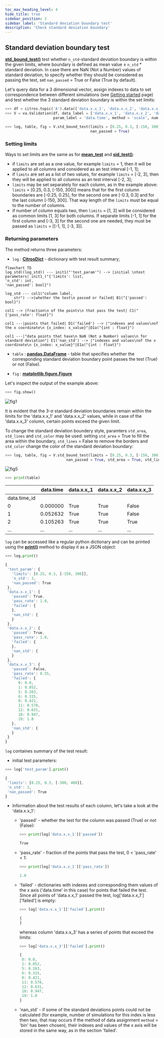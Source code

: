 ```yaml
---
toc_max_heading_level: 4
hide_title: true
sidebar_position: 2
sidebar_label: 'Standard deviation boundary test'
description: 'Check standard deviation boundary'
---
```

## Standard deviation boundary test

[**std_bound_test()**](../documentation/validation/validation.md#citros_data_analysis.validation.validation.Validation.std_bound_test) test whether `n_std`-standard deviation boundary is within the given limits, where boundary is defined as mean value $\pm$ `n_std` * standard deviation. In case there are NaN (Not a Number) values of standard deviation, to specify whether they should be considered as passing the test, set `nan_passed` = True or False (True by default).

Let's query data for a 3 dimensional vector, assign indexes to data to set correspondence between different simulations (see [Getting started](getting_started.md) page) and test whether the 3 standard deviation boundary is within the set limits:

```python
>>> df = citros.topic('A').data(['data.x.x_1', 'data.x.x_2', 'data.x.x_3', 'data.time'])
>>> V = va.Validation(df, data_label = ['data.x.x_1', 'data.x.x_2', 'data.x.x_3'], 
                      param_label = 'data.time', method = 'scale', num = 20, units = 'm')
                      
>>> log, table, fig = V.std_bound_test(limits = [0.25, 0.3, [-150, 300]], n_std = 3, 
                                       nan_passed = True)
```
### Setting limits

Ways to set limits are the same as for [**mean_test**](mean_value_test.md) and [**sid_test()**](testing_each_simulation.md):
  
  - if `limits` are set as a one value, for example `limits` = 1, then it will be applied to all columns and considered as an test interval [-1, 1];
  - if `limits` are set as a list of two values, for example `limits` = [-2, 3], then they will be applied to all columns as an test interval [-2, 3];
  - `limits` may be set separately for each column, as in the example above: `limits` = [0.25, 0.3, [-150, 300]] means that for the first column boundaries are [-0.25, 0.25], for the second one are [-0.3, 0.3] and for the last column [-150, 300]. That way length of the `limits` must be equal to the number of columns.
  - if number of column equals two, then `limits` = [1, 3] will be considered as common limits [1, 3] for both columns. If separate limits [-1, 1] for the first column and [-3, 3] for the second one are needed, they must be passed as `limits` = [[-1, 1],  [-3, 3]].

### Returning parameters

The method returns three parameters: 
- `log` : [**CitrosDict**](../documentation/data_access/citros_dict.md#citros_data_analysis.data_access.citros_dict.CitrosDict) - dictionary with test result summary;

```mermaid
flowchart TD
log_std((log_std)) --- init1("'test_param'") --> |initial \ntest parameters| init1_("{'limits': list,
'n_std': int,
'nan_passed': bool}")

log_std --- col1("column label,
    str") -->|whether the test\n passed or failed| B1("{'passed': bool}")

col1 --> |fraction\n of the points\n that pass the test| C1("{'pass_rate': float}")

col1 ---|points that failed| D1('failed') --> |"indexes and values\nof the x coordinate\n {x_index: x_value}"|D1a("{int : float}")

col1 ---|"data points that have\n NaN (Not a Number) values\n for standard deviation"| E1('nan_std') --> |"indexes and values\nof the x coordinate\n {x_index: x_value}"|E1a("{int : float}")
```

- `table` : [**pandas.DataFrame**](https://pandas.pydata.org/docs/reference/api/pandas.DataFrame.html) - table that specifies whether the corresponding standard deviation boundary point passes the test (True) or not (False).

- `fig` : [**matplotlib.figure.Figure**](https://matplotlib.org/stable/api/figure_api.html#matplotlib.figure.Figure)

Let's inspect the output of the example above:

```python
>>> fig.show()
```
![fig1](img/fig21.png "Fig1")

It is evident that the 3-$\sigma$ standard deviation boundaries remain within the limits for the 'data.x.x_1' and 'data.x.x_2' values, while in case of the 'data.x.x_3' column, certain points exceed the given limit.

To change the standard deviation boundery style, paramters `std_area`, `std_lines` and `std_color` may be used: setting `std_area` = True to fill the area within the boundary, `std_lines` = False to remove the borders and `std_color` change the color of the standard deviation boundary:

```python
>>> log, table, fig = V.std_bound_test(limits = [0.25, 0.3, [-150, 300]], n_std = 3,
                            nan_passed = True, std_area = True, std_lines = False, std_color = 'm')
```
![fig5](img/fig28.png "Fig5")

```python
>>> print(table)
```
||	data.time| data.x.x_1 |data.x.x_2 |data.x.x_3
|--|--|--|--|--|
data.time_id||||
0   | 0.000000| True|True| False
1   | 0.052632| True|True| False
2   | 0.105263| True|True| True
...|...|...|...|...

`log` can be accessed like a regular python dictionary and can be printed using the [**print()**](../documentation/data_access/citros_dict.md#citros_data_analysis.data_access.citros_dict.CitrosDict.print) method to display it as a JSON object:

```python
>>> log.print()
```
```js
{
 'test_param': {
   'limits': [0.25, 0.3, [-150, 300]],
   'n_std': 3,
   'nan_passed': True
 },
 'data.x.x_1': {
   'passed': True,
   'pass_rate': 1.0,
   'failed': {
   },
   'nan_std': {
   }
 },
 'data.x.x_2': {
   'passed': True,
   'pass_rate': 1.0,
   'failed': {
   },
   'nan_std': {
   }
 },
 'data.x.x_3': {
   'passed': False,
   'pass_rate': 0.55,
   'failed': {
      0: 0.0,
      1: 0.052,
      5: 0.263,
      6: 0.315,
      8: 0.421,
      11: 0.578,
      12: 0.631,
      18: 0.947,
      19: 1.0
   },
   'nan_std': {
   }
 }
}

```

`log` containes summary of the test result: 
  - initial test parameters:
  ```python
  >>> log['test_param'].print()
  ```
  ```js
  {
   'limits': [0.25, 0.3, [-300, 400]],
   'n_std': 3,
   'nan_passed': True
  }
  ```

  - Information about the test results of each column, let's take a look at the 'data.x.x_1':
    - 'passed' - whether the test for the column was passed (True) or not (False):

      ```python
      >>> print(log['data.x.x_1']['passed'])
      ```
      ```js
      True
      ``` 

    - 'pass_rate' - fraction of the points that pass the test, 0 < 'pass_rate' < 1:

      ```python
      >>> print(log['data.x.x_1']['pass_rate'])
      ```
      ```js
      1.0
      ```

    - 'failed' - dictionaries with indexes and corresponding them values of the x axis ('data.time' in this case) for points that failed the test. Since all points of 'data.x.x_1' passed the test, log['data.x.x_1']['failed'] is empty:
      
      ```python
      >>> log['data.x.x_1']['failed'].print()
      ```
      ```js
      {
      }
      ```

      whereas column 'data.x.x_3' has a series of points that exceed the limits:

      ```python
      >>> log['data.x.x_3']['failed'].print()
      ```
      ```js
      {
       0: 0.0,
       1: 0.052,
       5: 0.263,
       6: 0.315,
       8: 0.421,
       11: 0.578,
       12: 0.631,
       18: 0.947,
       19: 1.0
      }
      ```

    - 'nan_std' - if some of the standard deviations points could not be calculated (for example, number of simulations for this index is less then two, that may occurs if the method of data assignment `method` = 'bin' has been chosen), their indexes and values of the x axis will be stored in the same way, as in the section 'failed'.